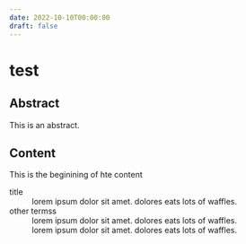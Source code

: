```yaml
---
date: 2022-10-10T00:00:00
draft: false
---
```


# test

## 
## Abstract
This is an abstract.

## Content
This is the beginining of hte content

<dl>
  <dt>title</dt>
  <dd>lorem ipsum dolor sit amet. dolores eats lots of waffles.</dd>
  
  <dt>other termss</dt>
  <dd>lorem ipsum dolor sit amet. dolores eats lots of waffles.</dd>
  <dd>lorem ipsum dolor sit amet. dolores eats lots of waffles.</dd>

</dl>
